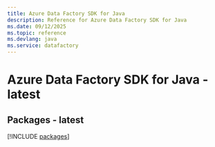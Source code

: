 ```yaml
---
title: Azure Data Factory SDK for Java
description: Reference for Azure Data Factory SDK for Java
ms.date: 09/12/2025
ms.topic: reference
ms.devlang: java
ms.service: datafactory
---
```

# Azure Data Factory SDK for Java - latest
## Packages - latest
[!INCLUDE [packages](data-factory-index.md)]